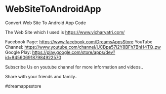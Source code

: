 # WebSiteToAndroidApp
Convert Web Site To Android App Code

The Web Site which I used is https://www.vicharyatri.com/


Facebook Page: https://www.facebook.com/DreamsAppsStore
YouTube Channel: https://www.youtube.com/channel/UCBpa57i2Y8BFh7BhH4TQ_zw
Google Play: https://play.google.com/store/apps/dev?id=8456069187984922570

Subscribe Us on youtube channel for more information and videos..

Share with your friends and family..

#dreamappsstore
